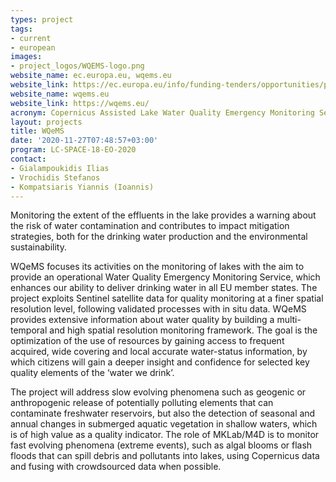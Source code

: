```yaml
---
types: project
tags:
- current
- european
images:
- project_logos/WQEMS-logo.png
website_name: ec.europa.eu, wqems.eu
website_link: https://ec.europa.eu/info/funding-tenders/opportunities/portal/screen/opportunities/topic-details/lc-space-18-eo-2020, https://wqems.eu/
website_name: wqems.eu
website_link: https://wqems.eu/
acronym: Copernicus Assisted Lake Water Quality Emergency Monitoring Service
layout: projects
title: WQeMS
date: '2020-11-27T07:48:57+03:00'
program: LC-SPACE-18-EO-2020
contact:
- Gialampoukidis Ilias
- Vrochidis Stefanos
- Kompatsiaris Yiannis (Ioannis)
---
```

<p>
Monitoring the extent of the effluents in the lake provides a warning about the risk of water contamination and contributes to impact mitigation strategies, both for the drinking water production and the environmental sustainability.
</p>
<p>
WQeMS focuses its activities on the monitoring of lakes with the aim to provide an operational Water Quality Emergency Monitoring Service, which enhances our ability to deliver drinking water in all EU member states. The project exploits Sentinel satellite data for quality monitoring at a finer spatial resolution level, following validated processes with in situ data. WQeMS provides extensive information about water quality by building a multi-temporal and high spatial resolution monitoring framework. The goal is the optimization of the use of resources by gaining access to frequent acquired, wide covering and local accurate water-status information, by which citizens will gain a deeper insight and confidence for selected key quality elements of the ‘water we drink’. 
</p>
<p>
The project will address slow evolving phenomena such as geogenic or anthropogenic release of potentially polluting elements that can contaminate freshwater reservoirs, but also the detection of seasonal and annual changes in submerged aquatic vegetation in shallow waters, which is of high value as a quality indicator. The role of MKLab/M4D is to monitor fast evolving phenomena (extreme events), such as algal blooms or flash floods that can spill debris and pollutants into lakes, using Copernicus data and fusing with crowdsourced data when possible.
</p>
